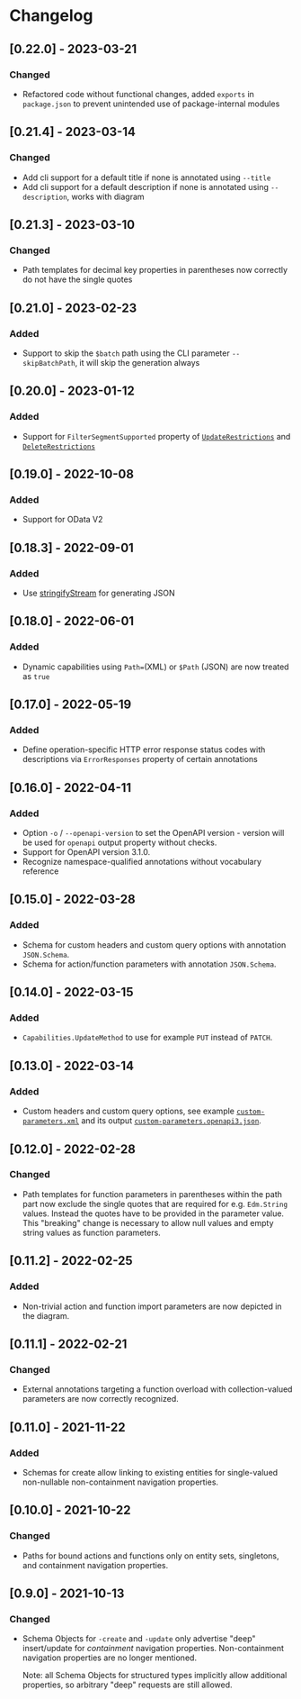 # Changelog

## [0.22.0] - 2023-03-21

### Changed

- Refactored code without functional changes, added `exports` in `package.json` to prevent unintended use of package-internal modules

## [0.21.4] - 2023-03-14

### Changed

- Add cli support for a default title if none is annotated using `--title`
- Add cli support for a default description if none is annotated using `--description`, works with diagram

## [0.21.3] - 2023-03-10

### Changed

- Path templates for decimal key properties in parentheses now correctly do not have the single quotes

## [0.21.0] - 2023-02-23

### Added

- Support to skip the `$batch` path using the CLI parameter `--skipBatchPath`, it will skip the generation always

## [0.20.0] - 2023-01-12

### Added

- Support for `FilterSegmentSupported` property of [`UpdateRestrictions`](https://github.com/oasis-tcs/odata-vocabularies/blob/main/vocabularies/Org.OData.Capabilities.V1.md#updaterestrictionstype) and [`DeleteRestrictions`](https://github.com/oasis-tcs/odata-vocabularies/blob/main/vocabularies/Org.OData.Capabilities.V1.md#deleterestrictionstype)

## [0.19.0] - 2022-10-08

### Added

- Support for OData V2

## [0.18.3] - 2022-09-01

### Added

- Use [stringifyStream](https://www.npmjs.com/package/@discoveryjs/json-ext) for generating JSON

## [0.18.0] - 2022-06-01

### Added

- Dynamic capabilities using `Path=`(XML) or `$Path` (JSON) are now treated as `true`

## [0.17.0] - 2022-05-19

### Added

- Define operation-specific HTTP error response status codes with descriptions via `ErrorResponses` property of certain annotations

## [0.16.0] - 2022-04-11

### Added

- Option `-o` / `--openapi-version` to set the OpenAPI version - version will be used for `openapi` output property without checks.
- Support for OpenAPI version 3.1.0.
- Recognize namespace-qualified annotations without vocabulary reference

## [0.15.0] - 2022-03-28

### Added

- Schema for custom headers and custom query options with annotation `JSON.Schema`.
- Schema for action/function parameters with annotation `JSON.Schema`.

## [0.14.0] - 2022-03-15

### Added

- `Capabilities.UpdateMethod` to use for example `PUT` instead of `PATCH`.

## [0.13.0] - 2022-03-14

### Added

- Custom headers and custom query options, see example [`custom-parameters.xml`](./examples/custom-parameters.xml) and its output [`custom-parameters.openapi3.json`](./examples/custom-parameters.openapi3.json).

## [0.12.0] - 2022-02-28

### Changed

- Path templates for function parameters in parentheses within the path part now exclude the single quotes that are required for e.g. `Edm.String` values. Instead the quotes have to be provided in the parameter value. This "breaking" change is necessary to allow null values and empty string values as function parameters.

## [0.11.2] - 2022-02-25

### Added

- Non-trivial action and function import parameters are now depicted in the diagram.

## [0.11.1] - 2022-02-21

### Changed

- External annotations targeting a function overload with collection-valued parameters are now correctly recognized.

## [0.11.0] - 2021-11-22

### Added

- Schemas for create allow linking to existing entities for single-valued non-nullable non-containment navigation properties.

## [0.10.0] - 2021-10-22

### Changed

- Paths for bound actions and functions only on entity sets, singletons, and containment navigation properties.

## [0.9.0] - 2021-10-13

### Changed

- Schema Objects for `-create` and `-update` only advertise "deep" insert/update for _containment_ navigation properties. Non-containment navigation properties are no longer mentioned.

  Note: all Schema Objects for structured types implicitly allow additional properties, so arbitrary "deep" requests are still allowed.
